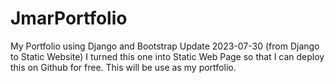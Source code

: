 # JmarPortfolio
 My Portfolio using Django and Bootstrap
Update 2023-07-30 (from Django to Static Website)
    I turned this one into Static Web Page so that I can deploy this on Github for free.
    This will be use as my portfolio.
